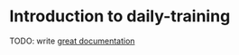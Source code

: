 # Introduction to daily-training

TODO: write [great documentation](http://jacobian.org/writing/what-to-write/)
